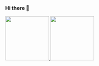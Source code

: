 ### Hi there 👋

<!--
**JonathanAlzndr/JonathanAlzndr** is a ✨ _special_ ✨ repository because its `README.md` (this file) appears on your GitHub profile.

Here are some ideas to get you started:

- 🔭 I’m currently working on ...
- 🌱 I’m currently learning ...
- 👯 I’m looking to collaborate on ...
- 🤔 I’m looking for help with ...
- 💬 Ask me about ...
- 📫 How to reach me: ...
- 😄 Pronouns: ...
- ⚡ Fun fact: ...
-->


<p align="left">
<a href="https://github.com/JonathanAlzndr">
  <img height="140em" src="https://github-readme-stats-eight-theta.vercel.app/api?username=JonathanAlzndr&show_icons=true&theme=algolia&include_all_commits=true&count_private=true"/>
  <img height="140em" src="https://github-readme-stats-eight-theta.vercel.app/api/top-langs/?username=JonathanAlzndr&layout=compact&langs_count=8&theme=algolia"/>
</a>
</p>
